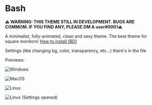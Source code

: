 # Bash

**⚠️ WARNING: THIS THEME STILL IN DEVELOPMENT. BUGS ARE COMMOM. IF YOU FIND ANY, PLEASE DM A user#0001⚠️**

A minimalist, fully-animated, clean and sexy theme. The best theme for square monitors! [How to install (BD)](https://0x71.cc/bd/guide/#installthemesplugins)

Settings (like changing bg, color, transparency, etc...) there's in the file

Previews:

![Windows](https://cdn.discordapp.com/attachments/539180316447997974/655212765551656961/unknown.png)

![MacOS](https://cdn.discordapp.com/attachments/539180316447997974/655213250417524760/unknown.png)

![Linux](https://cdn.discordapp.com/attachments/539180316447997974/655213568593231873/unknown.png)

![Linux (Settings opened)](https://cdn.discordapp.com/attachments/539180316447997974/655213943249436673/unknown.png)
